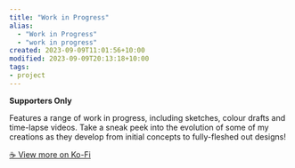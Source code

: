 ```yaml
---
title: "Work in Progress"
alias:
  - "Work in Progress"
  - "work in progress"
created: 2023-09-09T11:01:56+10:00
modified: 2023-09-09T20:13:18+10:00
tags:
- project
---
```


**Supporters Only** 

Features a range of work in progress, including sketches, colour drafts and time-lapse videos. Take a sneak peek into the evolution of some of my creations as they develop from initial concepts to fully-fleshed out designs!

[☕️ View more on Ko-Fi](https://ko-fi.com/album/-WIP-V7V3KQD20)